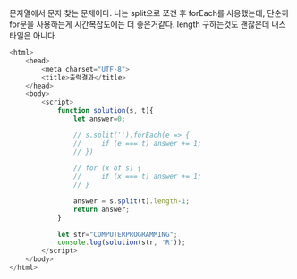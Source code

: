 문자열에서 문자 찾는 문제이다.
나는 split으로 쪼갠 후 forEach를 사용했는데, 단순히 for문을 사용하는게 시간복잡도에는 더 좋은거같다.
length 구하는것도 괜찮은데 내스타일은 아니다.

```js
<html>
    <head>
        <meta charset="UTF-8">
        <title>출력결과</title>
    </head>
    <body>
        <script>
            function solution(s, t){
                let answer=0;

                // s.split('').forEach(e => {
                //     if (e === t) answer += 1;
                // })
                
                // for (x of s) {
                //     if (x === t) answer += 1;
                // }

                answer = s.split(t).length-1;
                return answer;
            }
            
            let str="COMPUTERPROGRAMMING";
            console.log(solution(str, 'R'));
        </script>
    </body>
</html>

```
